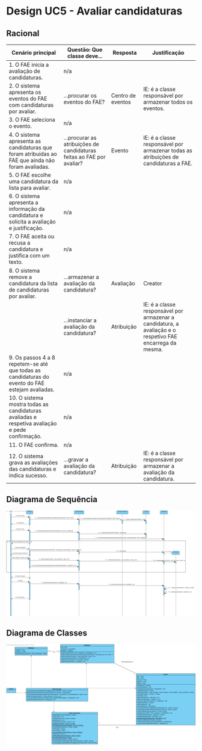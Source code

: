 # Design UC5 - Avaliar candidaturas

## Racional ##

| Cenário principal                                                                                          | Questão: Que classe deve...                                           | Resposta          | Justificação                                                                                              |
|------------------------------------------------------------------------------------------------------------|-----------------------------------------------------------------------|-------------------|-----------------------------------------------------------------------------------------------------------|
| 1. O FAE inicia a avaliação de candidaturas.                                                               | n/a                                                                   |                   |                                                                                                           |
| 2. O sistema apresenta os eventos do FAE com candidaturas por avaliar.                                     | ...procurar os eventos do FAE?                                        | Centro de eventos | IE: é a classe responsável por armazenar todos os eventos.                                                |
| 3. O FAE seleciona o evento.                                                                               | n/a                                                                   |                   |                                                                                                           |
| 4. O sistema apresenta as candidaturas que foram atribuidas ao FAE que ainda não foram avaliadas.          | ...procurar as atribuições de candidaturas feitas ao FAE por avaliar? | Evento            | IE: é a classe responsável por armazenar todas as atribuições de candidaturas a FAE.                      |
| 5. O FAE escolhe uma candidatura da lista para avaliar.                                                    | n/a                                                                   |                   |                                                                                                           |
| 6. O sistema apresenta a informação da candidatura e solicita a avaliação e justificação.                  | n/a                                                                   |                   |                                                                                                           |
| 7. O FAE aceita ou recusa a candidatura e justifica com um texto.                                          | n/a                                                                   |                   |                                                                                                           |
| 8. O sistema remove a candidatura da lista de candidaturas por avaliar.                                    | ...armazenar a avaliação da candidatura?                              | Avaliação         | Creator                                                                                                   |
|                                                                                                            | ...instanciar a avaliação da candidatura?                             | Atribuição        | IE: é a classe responsável por armazenar a candidatura, a avaliação e o respetivo FAE encarrega da mesma. |
| 9. Os passos 4 a 8 repetem-se até que todas as candidaturas do evento do FAE estejam avaliadas.            | n/a                                                                   |                   |                                                                                                           |
| 10. O sistema mostra todas as candidaturas avaliadas e respetiva avaliação e pede confirmação.             | n/a                                                                   |                   |                                                                                                           |
| 11. O FAE confirma.                                                                                        | n/a                                                                   |                   |                                                                                                           |
| 12. O sistema grava as avaliações das candidaturas e indica sucesso.                                       | ...gravar a avaliação da candidatura?                                 | Atribuição        | IE: é a classe responsável por armazenar a avaliação da candidatura.                                      |



##	Diagrama de Sequência ##
![UC5-Avaliar_Candidatura-SD.png](../Imagens/Desing/UC5-Avaliar_Candidatura-SD.png)


##	Diagrama de Classes ##
![UC5-Avaliar_Candidatura-ClassDiagram.png](../Imagens/Desing/UC5-Avaliar_Candidatura-ClassDiagram.png)
